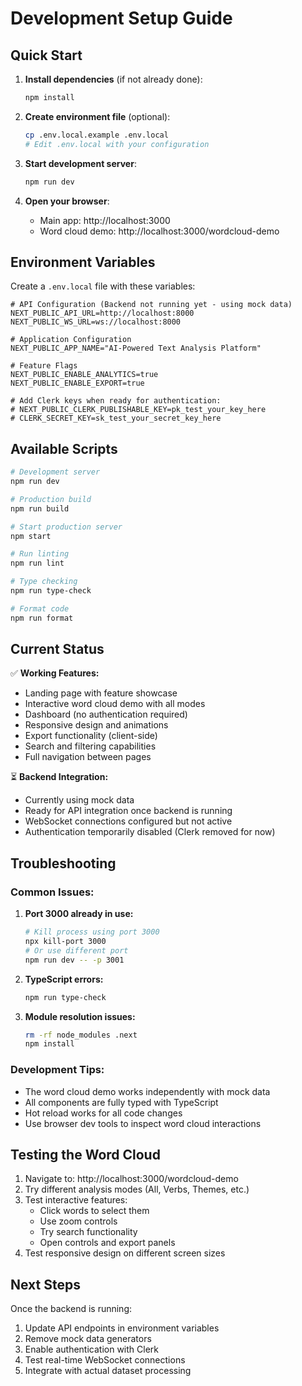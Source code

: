 # Development Setup Guide

## Quick Start

1. **Install dependencies** (if not already done):
   ```bash
   npm install
   ```

2. **Create environment file** (optional):
   ```bash
   cp .env.local.example .env.local
   # Edit .env.local with your configuration
   ```

3. **Start development server**:
   ```bash
   npm run dev
   ```

4. **Open your browser**:
   - Main app: http://localhost:3000
   - Word cloud demo: http://localhost:3000/wordcloud-demo

## Environment Variables

Create a `.env.local` file with these variables:

```env
# API Configuration (Backend not running yet - using mock data)
NEXT_PUBLIC_API_URL=http://localhost:8000
NEXT_PUBLIC_WS_URL=ws://localhost:8000

# Application Configuration
NEXT_PUBLIC_APP_NAME="AI-Powered Text Analysis Platform"

# Feature Flags
NEXT_PUBLIC_ENABLE_ANALYTICS=true
NEXT_PUBLIC_ENABLE_EXPORT=true

# Add Clerk keys when ready for authentication:
# NEXT_PUBLIC_CLERK_PUBLISHABLE_KEY=pk_test_your_key_here
# CLERK_SECRET_KEY=sk_test_your_secret_key_here
```

## Available Scripts

```bash
# Development server
npm run dev

# Production build
npm run build

# Start production server
npm start

# Run linting
npm run lint

# Type checking
npm run type-check

# Format code
npm run format
```

## Current Status

✅ **Working Features:**
- Landing page with feature showcase
- Interactive word cloud demo with all modes
- Dashboard (no authentication required)
- Responsive design and animations
- Export functionality (client-side)
- Search and filtering capabilities
- Full navigation between pages

⏳ **Backend Integration:**
- Currently using mock data
- Ready for API integration once backend is running
- WebSocket connections configured but not active
- Authentication temporarily disabled (Clerk removed for now)

## Troubleshooting

### Common Issues:

1. **Port 3000 already in use:**
   ```bash
   # Kill process using port 3000
   npx kill-port 3000
   # Or use different port
   npm run dev -- -p 3001
   ```

2. **TypeScript errors:**
   ```bash
   npm run type-check
   ```

3. **Module resolution issues:**
   ```bash
   rm -rf node_modules .next
   npm install
   ```

### Development Tips:

- The word cloud demo works independently with mock data
- All components are fully typed with TypeScript
- Hot reload works for all code changes
- Use browser dev tools to inspect word cloud interactions

## Testing the Word Cloud

1. Navigate to: http://localhost:3000/wordcloud-demo
2. Try different analysis modes (All, Verbs, Themes, etc.)
3. Test interactive features:
   - Click words to select them
   - Use zoom controls
   - Try search functionality
   - Open controls and export panels
4. Test responsive design on different screen sizes

## Next Steps

Once the backend is running:
1. Update API endpoints in environment variables
2. Remove mock data generators
3. Enable authentication with Clerk
4. Test real-time WebSocket connections
5. Integrate with actual dataset processing
